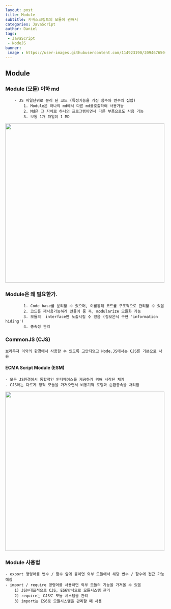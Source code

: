 ```yaml
---
layout: post
title: Module
subtitle: 자바스크립트의 모듈에 관해서
categories: JavaScript
author: Daniel
tags: 
 - JavaScript
 - NodeJS
banner:
 image : https://user-images.githubusercontent.com/114923190/209467650-8400e1a4-58e1-414e-974d-9c103da1b643.png
---
```


## Module
### Module (모듈) 이하 md
		- JS 파일단위로 분리 된 코드 (특정기능을 가진 함수와 변수의 집합)
			1. Module은 하나의 md에서 다른 md를호출하여 사용가능
			2. Md은 그 자체로 하나의 프로그램이면서 다른 부픔으로도 사용 가능
			3. 보통 1개 파일이 1 MD
<img src = 'https://user-images.githubusercontent.com/114923190/209467650-8400e1a4-58e1-414e-974d-9c103da1b643.png' width = '500'>

### Module은 왜 필요한가.
			1. Code base를 분리할 수 있으며, 이를통해 코드를 구조적으로 관리할 수 있음
			2. 코드를 재사용가능하게 만들어 줌 즉, modularize 모듈화 가능
			3. 모듈의  interface만 노출시킬 수 있음 (정보은닉 구현 'information hiding')
			4. 종속성 관리

### CommonJS (CJS)
	브라우져 이외의 환경에서 사용할 수 있도록 고안되었고 Node.JS에서는 CJS를 기본으로 사용

#### ECMA Script Module (ESM)
	- 모든 JS환경에서 통합적인 인터페이스를 제공하기 위해 시작된 체계
	- CJS와는 다르게 정적 모듈을 가져오면서 비동기적 로딩과 순환종속을 처리함
<img src = 'https://user-images.githubusercontent.com/114923190/209467664-63c376d8-0466-45ef-aa84-7883b9077144.png' width = '500'>

### Module 사용법
	- export 명령어를 변수 / 함수 앞에 붙이면 외부 모듈에서 해당 변수 / 함수에 접근 가능해짐
	- import / require 명령어를 사용하면 외부 모듈의 기능을 가져올 수 있음
		1) JS는대표적으로 CJS, ES6방식으로 모듈시스템 관리
		2) require는 CJS로 모듈 시스템을 관리
		3) import는 ES6로 모듈시스템을 관리할 때 사용
